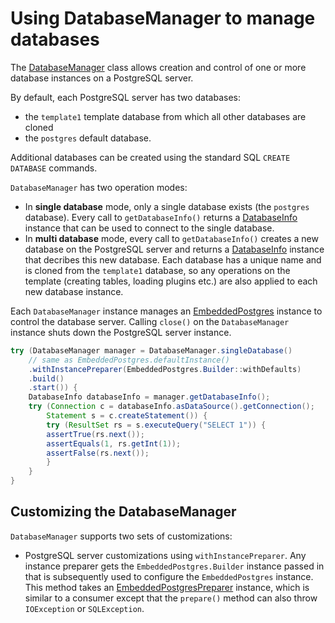 # Using DatabaseManager to manage databases

The [DatabaseManager](apidocs/de.softwareforge.testing.postgres/de/softwareforge/testing/postgres/embedded/DatabaseManager.html) class allows creation and control
of one or more database instances on a PostgreSQL server.

By default, each PostgreSQL server has two databases: 

* the `template1` template database from which all other databases are cloned
* the `postgres` default database.

Additional databases can be created using the standard SQL `CREATE DATABASE` commands.

`DatabaseManager` has two operation modes:

* In **single database** mode, only a single database exists (the `postgres` database). Every call to `getDatabaseInfo()` returns a [DatabaseInfo](apidocs/de.softwareforge.testing.postgres/de/softwareforge/testing/postgres/embedded/DatabaseInfo.html) instance that can be used to connect to the single database.
* In **multi database** mode, every call to `getDatabaseInfo()` creates a new database on the PostgreSQL server and returns a [DatabaseInfo](apidocs/de.softwareforge.testing.postgres/de/softwareforge/testing/postgres/embedded/DatabaseInfo.html) instance that decribes this new database. Each database has a unique name and is cloned from the `template1` database, so any operations on the template (creating tables, loading plugins etc.) are also applied to each new database instance.

Each `DatabaseManager` instance manages an [EmbeddedPostgres](apidocs/de.softwareforge.testing.postgres/de/softwareforge/testing/postgres/embedded/EmbeddedPostgres.html) instance to control the database server. Calling `close()` on the `DatabaseManager` instance shuts down the PostgreSQL server instance.

```java
try (DatabaseManager manager = DatabaseManager.singleDatabase()
    // same as EmbeddedPostgres.defaultInstance()    
    .withInstancePreparer(EmbeddedPostgres.Builder::withDefaults)
    .build()
    .start()) {
    DatabaseInfo databaseInfo = manager.getDatabaseInfo();
    try (Connection c = databaseInfo.asDataSource().getConnection();
        Statement s = c.createStatement()) {
        try (ResultSet rs = s.executeQuery("SELECT 1")) {
        assertTrue(rs.next());
        assertEquals(1, rs.getInt(1));
        assertFalse(rs.next());
        }
    }    
}
```

## Customizing the DatabaseManager

`DatabaseManager` supports two sets of customizations:

* PostgreSQL server customizations using `withInstancePreparer`. Any instance preparer gets the `EmbeddedPostgres.Builder` instance passed in that is subsequently used to configure the `EmbeddedPostgres` instance. This method takes an [EmbeddedPostgresPreparer](apidocs/de.softwareforge.testing.postgres/de/softwareforge/testing/postgres/embedded/EmbeddedPostgresPreparer.html) instance, which is similar to a consumer except that the `prepare()` method can also throw `IOException` or `SQLException`. 
